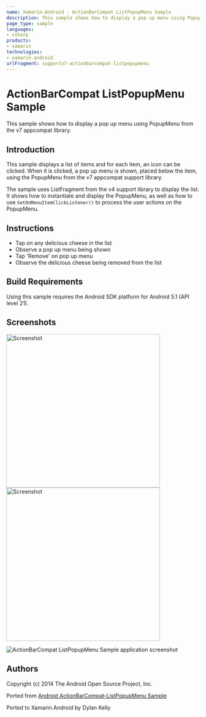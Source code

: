 ```yaml
---
name: Xamarin.Android - ActionBarCompat ListPopupMenu Sample
description: This sample shows how to display a pop up menu using PopupMenu from the v7 appcompat library. Introduction This sample displays a list of items and...
page_type: sample
languages:
- csharp
products:
- xamarin
technologies:
- xamarin-android
urlFragment: supportv7-actionbarcompat-listpopupmenu
---
```

# ActionBarCompat ListPopupMenu Sample

This sample shows how to display a pop up menu using PopupMenu from the v7 appcompat library.

## Introduction

This sample displays a list of items and for each item, an icon can be clicked. When it is clicked, a pop up menu is shown, placed below the item, using the PopupMenu from the v7 appcompat support library.

The sample uses ListFragment from the v4 support library to display the list. It shows how to instantiate and display the PopupMenu, as well as how to use `SetOnMenuItemClickListener()` to process the user actions on the PopupMenu.

## Instructions

* Tap on any delicious cheese in the list
* Observe a pop up menu being shown
* Tap 'Remove' on pop up menu
* Observe the delicious cheese being removed from the list

## Build Requirements
Using this sample requires the Android SDK platform for Android 5.1 (API level 21).

## Screenshots

<img src="Screenshots/1-popup.png" height="400" alt="Screenshot"/> <img src="Screenshots/2-removed-item.png" height="400" alt="Screenshot"/>

![ActionBarCompat ListPopupMenu Sample application screenshot](Screenshots/1-popup.png "ActionBarCompat ListPopupMenu Sample application screenshot")

## Authors
Copyright (c) 2014 The Android Open Source Project, Inc.

Ported from [Android ActionBarCompat-ListPopupMenu Sample](https://github.com/googlesamples/android-ActionBarCompat-ListPopupMenu)

Ported to Xamarin.Android by Dylan Kelly
